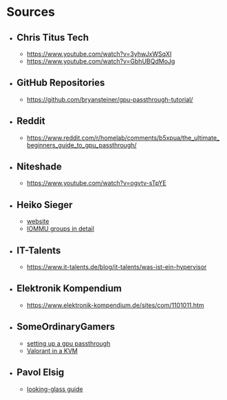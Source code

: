 # Sources
- ## Chris Titus Tech
  - https://www.youtube.com/watch?v=3yhwJxWSqXI
  - https://www.youtube.com/watch?v=GbhUBQdMoJg
  
- ## GitHub Repositories
  - https://github.com/bryansteiner/gpu-passthrough-tutorial/
  
- ## Reddit
  - https://www.reddit.com/r/homelab/comments/b5xpua/the_ultimate_beginners_guide_to_gpu_passthrough/

- ## Niteshade
  - https://www.youtube.com/watch?v=ogvtv-sTpYE

- ## Heiko Sieger
  - [website](https://heiko-sieger.info/)
  - [IOMMU groups in detail](https://heiko-sieger.info/iommu-groups-what-you-need-to-consider/)

- ## IT-Talents
  - https://www.it-talents.de/blog/it-talents/was-ist-ein-hypervisor

- ## Elektronik Kompendium
  - https://www.elektronik-kompendium.de/sites/com/1101011.htm

- ## SomeOrdinaryGamers
  - [setting up a gpu passthrough](https://www.youtube.com/watch?v=h7SG7ccjn-g)
  - [Valorant in a KVM](https://www.youtube.com/watch?v=L1JCCdo1bG4)
- ## Pavol Elsig
  - [looking-glass guide](https://www.youtube.com/watch?v=wEhvQEyiOwI)